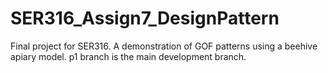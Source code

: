 # SER316_Assign7_DesignPattern

Final project for SER316. A demonstration of GOF patterns using 
a beehive apiary model.
p1 branch is the main development branch.